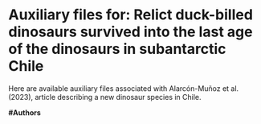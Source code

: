 # Auxiliary files for: Relict duck-billed dinosaurs survived into the last age of the dinosaurs in subantarctic Chile

Here are available auxiliary files associated with Alarcón-Muñoz et al. (2023), article describing a new dinosaur species in Chile. 

**#Authors**
